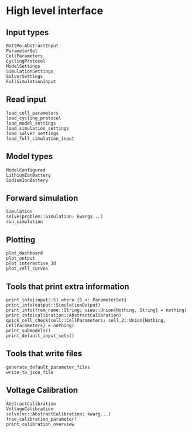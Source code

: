 # High level interface


## Input types

```@docs
BattMo.AbstractInput
ParameterSet
CellParameters
CyclingProtocol
ModelSettings
SimulationSettings
SolverSettings
FullSimulationInput
```

## Read input

```@docs
load_cell_parameters
load_cycling_protocol
load_model_settings
load_simulation_settings
load_solver_settings
load_full_simulation_input
```

## Model types

```@docs
ModelConfigured
LithiumIonBattery
SodiumIonBattery
```

## Forward simulation

```@docs
Simulation
solve(problem::Simulation; kwargs...)
run_simulation
```

## Plotting
```@docs
plot_dashboard
plot_output
plot_interactive_3d
plot_cell_curves
```

## Tools that print extra information
```@docs
print_info(input::S) where {S <: ParameterSet}
print_info(output::SimulationOutput)
print_info(from_name::String; view::Union{Nothing, String} = nothing)
print_info(calibration::AbstractCalibration)
quick_cell_check(cell::CellParameters; cell_2::Union{Nothing, CellParameters} = nothing)
print_submodels()
print_default_input_sets()
```

## Tools that write files
```@docs
generate_default_parameter_files
write_to_json_file
```

## Voltage Calibration

```@docs
AbstractCalibration
VoltageCalibration
solve(vc::AbstractCalibration; kwarg...)
free_calibration_parameter!
print_calibration_overview
```